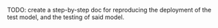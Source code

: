 TODO: create a step-by-step doc for reproducing the deployment of the test model, and the testing of said model.
